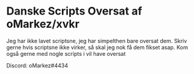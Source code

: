 # Danske Scripts Oversat af oMarkez/xvkr


Jeg har ikke lavet scriptsne, jeg har simpelthen bare oversat dem.
Skriv gerne hvis scriptsne ikke virker, så skal jeg nok få dem fikset asap.
Kom også gerne med nogle scripts i vil have oversat

Discord: oMarkez#4434
